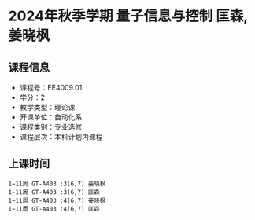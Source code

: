 # 2024年秋季学期 量子信息与控制 匡森, 姜晓枫






## 课程信息

- 课程号：EE4009.01
- 学分：2
- 教学类型：理论课
- 开课单位：自动化系
- 课程类别：专业选修
- 课程层次：本科计划内课程

## 上课时间

```
1~11周 GT-A403 :3(6,7) 姜晓枫
1~11周 GT-A403 :3(6,7) 匡森
1~11周 GT-A403 :4(6,7) 姜晓枫
1~11周 GT-A403 :4(6,7) 匡森
```

